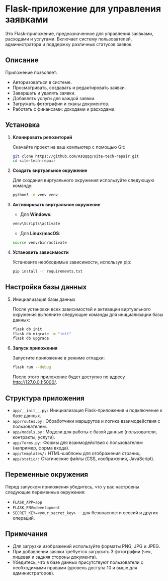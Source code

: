 # Flask-приложение для управления заявками

Это Flask-приложение, предназначенное для управления заявками, расходами и услугами. Включает систему пользователей, администратора и поддержку различных статусов заявок.

## Описание

Приложение позволяет:
- Авторизоваться в системе.
- Просматривать, создавать и редактировать заявки.
- Завершать и удалять заявки.
- Добавлять услуги для каждой заявки.
- Загружать фотографии и сканы документов.
- Работать с финансами: доходами и расходами.

## Установка

1. **Клонировать репозиторий**

   Скачайте проект на ваш компьютер с помощью Git:

   ```bash
   git clone https://github.com/AsQqqq/site-tech-repair.git
   cd site-tech-repair
   ```

2. **Создать виртуальное окружение**

    Для создания виртуального окружения используйте следующую команду:

    ```bash
    python3 -m venv venv
    ```

3. **Активировать виртуальное окружение**

    - Для **Windows**:

    ```bash
    venv\Scripts\activate
    ```

    - Для **Linux/macOS**:

    ```bash
    source venv/bin/activate
    ```

4. **Установить зависимости**

    Установите необходимые зависимости, используя pip:

    ```bash
    pip install -r requirements.txt
    ```

## Настройка базы данных

5. Инициализация базы данных

    После установки всех зависимостей и активации виртуального окружения выполните следующие команды для инициализации базы данных:

    ```bash
    flask db init
    flask db migrate -m "init"
    flask db upgrade
    ```

6. **Запуск приложения**

    Запустите приложение в режиме отладки:

    ```bash
    flask run --debug
    ```

    После этого приложение будет доступно по адресу http://127.0.0.1:5000/.

## Структура приложения
- ```app/__init__.py:``` Инициализация Flask-приложения и подключение к базе данных.
- ```app/routes.py:``` Обработчики маршрутов и логика взаимодействия с пользователем.
- ```app/models.py:``` Модели для работы с базой данных (пользователи, контракты, услуги).
- ```app/forms.py:``` Формы для взаимодействия с пользователем (например, форма входа).
- ```app/templates/:``` HTML-шаблоны для отображения страниц.
- ```app/static/:``` Статические файлы (CSS, изображения, JavaScript).

## Переменные окружения

Перед запуском приложения убедитесь, что у вас настроены следующие переменные окружения:

- ```FLASK_APP=app```
- ```FLASK_ENV=development```
- ```SECRET_KEY=<your_secret_key>``` — для безопасности сессий и других операций.


## Примечания
- Для загрузки изображений используйте форматы PNG, JPG и JPEG.
- При добавлении заявки требуется загрузить 3 фотографии (чек, лицевая и задняя стороны документа).
- Убедитесь, что в базе данных присутствуют пользователи с необходимыми правами (уровень доступа 10 и выше для администраторов).